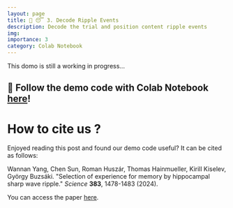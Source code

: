 ```yaml
---
layout: page
title: 🧠 😴 3. Decode Ripple Events
description: Decode the trial and position content ripple events
img:
importance: 3
category: Colab Notebook
---
```


This domo is still a working in progress...

🔗 Follow the demo code with Colab Notebook
[here](https://colab.research.google.com/drive/1onpylWDYDFgCrec-mrsF8-U2vuEMca9C?usp=drive_link)!
---


# How to cite us ? 

Enjoyed reading this post and found our demo code useful? It can be cited as follows:

Wannan Yang, Chen Sun, Roman Huszár, Thomas Hainmueller, Kirill Kiselev, György Buzsáki. 
"Selection of experience for memory by hippocampal sharp wave ripple." _Science_ **383**, 1478-1483 (2024).



You can access the paper [here](https://www.science.org/doi/10.1126/science.adk8261).